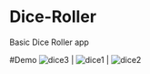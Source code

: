 # Dice-Roller 
Basic Dice Roller app

#Demo
![dice3](https://user-images.githubusercontent.com/23856330/138600304-6709784b-a01a-4055-b43d-a2745ca0cba2.jpg) | ![dice1](https://user-images.githubusercontent.com/23856330/138600306-eb42f170-0158-460a-8952-68d80a7b564d.jpg) | ![dice2](https://user-images.githubusercontent.com/23856330/138600307-0f173e14-d12d-4b78-bef1-9ea0a2e15939.jpg)
